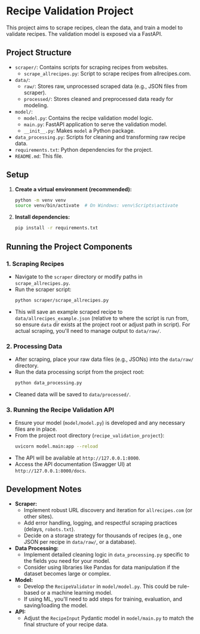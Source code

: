 # Recipe Validation Project

This project aims to scrape recipes, clean the data, and train a model to validate recipes. 
The validation model is exposed via a FastAPI.

## Project Structure

- `scraper/`: Contains scripts for scraping recipes from websites.
  - `scrape_allrecipes.py`: Script to scrape recipes from allrecipes.com.
- `data/`:
  - `raw/`: Stores raw, unprocessed scraped data (e.g., JSON files from scraper).
  - `processed/`: Stores cleaned and preprocessed data ready for modeling.
- `model/`:
  - `model.py`: Contains the recipe validation model logic.
  - `main.py`: FastAPI application to serve the validation model.
  - `__init__.py`: Makes `model` a Python package.
- `data_processing.py`: Scripts for cleaning and transforming raw recipe data.
- `requirements.txt`: Python dependencies for the project.
- `README.md`: This file.

## Setup

1.  **Create a virtual environment (recommended):**
    ```bash
    python -m venv venv
    source venv/bin/activate  # On Windows: venv\Scripts\activate
    ```

2.  **Install dependencies:**
    ```bash
    pip install -r requirements.txt
    ```

## Running the Project Components

### 1. Scraping Recipes

- Navigate to the `scraper` directory or modify paths in `scrape_allrecipes.py`.
- Run the scraper script:
  ```bash
  python scraper/scrape_allrecipes.py
  ```
- This will save an example scraped recipe to `data/allrecipes_example.json` (relative to where the script is run from, so ensure `data` dir exists at the project root or adjust path in script). For actual scraping, you'll need to manage output to `data/raw/`.

### 2. Processing Data

- After scraping, place your raw data files (e.g., JSONs) into the `data/raw/` directory.
- Run the data processing script from the project root:
  ```bash
  python data_processing.py
  ```
- Cleaned data will be saved to `data/processed/`.

### 3. Running the Recipe Validation API

- Ensure your model (`model/model.py`) is developed and any necessary files are in place.
- From the project root directory (`recipe_validation_project`):
  ```bash
  uvicorn model.main:app --reload
  ```
- The API will be available at `http://127.0.0.1:8000`.
- Access the API documentation (Swagger UI) at `http://127.0.0.1:8000/docs`.

## Development Notes

- **Scraper:** 
    - Implement robust URL discovery and iteration for `allrecipes.com` (or other sites).
    - Add error handling, logging, and respectful scraping practices (delays, `robots.txt`).
    - Decide on a storage strategy for thousands of recipes (e.g., one JSON per recipe in `data/raw/`, or a database).
- **Data Processing:**
    - Implement detailed cleaning logic in `data_processing.py` specific to the fields you need for your model.
    - Consider using libraries like Pandas for data manipulation if the dataset becomes large or complex.
- **Model:**
    - Develop the `RecipeValidator` in `model/model.py`. This could be rule-based or a machine learning model.
    - If using ML, you'll need to add steps for training, evaluation, and saving/loading the model.
- **API:**
    - Adjust the `RecipeInput` Pydantic model in `model/main.py` to match the final structure of your recipe data. 
